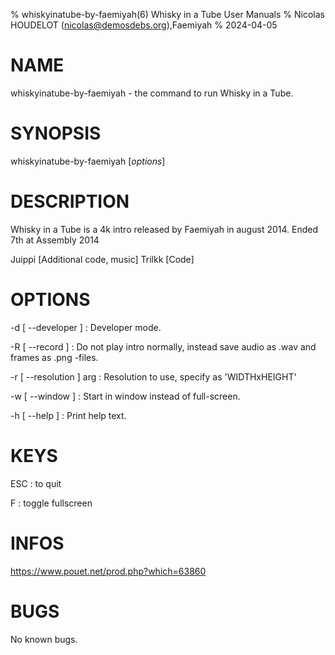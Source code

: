 % whiskyinatube-by-faemiyah(6) Whisky in a Tube User Manuals
% Nicolas HOUDELOT (nicolas@demosdebs.org),Faemiyah
% 2024-04-05

# NAME
whiskyinatube-by-faemiyah - the command to run Whisky in a Tube.

# SYNOPSIS
whiskyinatube-by-faemiyah [*options*]

# DESCRIPTION
Whisky in a Tube is a 4k intro released by Faemiyah in august 2014.
Ended 7th at Assembly 2014

Juippi [Additional code, music]
Trilkk [Code]

# OPTIONS
\-d [ --developer ]
:    Developer mode.
 
\-R [ --record ]
:    Do not play intro normally, instead save audio as .wav and frames as .png -files.

\-r [ --resolution ] arg
:    Resolution to use, specify as 'WIDTHxHEIGHT'

\-w [ --window ]
:    Start in window instead of full-screen.
      
\-h [ --help ] 
:    Print help text.

# KEYS
ESC
:	to quit

F
:	toggle fullscreen

# INFOS
https://www.pouet.net/prod.php?which=63860

# BUGS
No known bugs.
